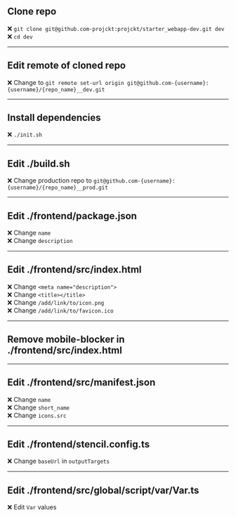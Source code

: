 ## Clone repo

❌ `git clone git@github.com-projckt:projckt/starter_webapp-dev.git dev`<br/>
❌ `cd dev`

<hr/>

## Edit remote of cloned repo

❌ Change to `git remote set-url origin git@github.com-{username}:{username}/{repo_name}__dev.git`

<hr/>

## Install dependencies

❌ `./init.sh`

<hr/>

## Edit ./build.sh

❌ Change production repo to `git@github.com-{username}:{username}/{repo_name}__prod.git`

<hr/>

## Edit ./frontend/package.json

❌ Change `name` <br/>
❌ Change `description`

<hr/>

## Edit ./frontend/src/index.html

❌ Change `<meta name="description">` <br/>
❌ Change `<title></title>` <br/>
❌ Change `/add/link/to/icon.png` <br/>
❌ Change `/add/link/to/favicon.ico`

<hr/>

## Remove mobile-blocker in ./frontend/src/index.html

<hr/>

## Edit ./frontend/src/manifest.json

❌ Change `name` <br/>
❌ Change `short_name` <br/>
❌ Change `icons.src`

<hr/>

## Edit ./frontend/stencil.config.ts

❌ Change `baseUrl` in `outputTargets`

<hr/>

## Edit ./frontend/src/global/script/var/Var.ts

❌ Edit `Var` values
